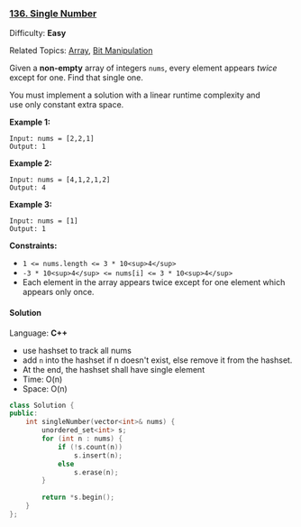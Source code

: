 ### [136\. Single Number](https://leetcode.com/problems/single-number/)

Difficulty: **Easy**

Related Topics: [Array](https://leetcode.com/tag/array/), [Bit Manipulation](https://leetcode.com/tag/bit-manipulation/)


Given a **non-empty** array of integers `nums`, every element appears _twice_ except for one. Find that single one.

You must implement a solution with a linear runtime complexity and use only constant extra space.

**Example 1:**

```
Input: nums = [2,2,1]
Output: 1
```

**Example 2:**

```
Input: nums = [4,1,2,1,2]
Output: 4
```

**Example 3:**

```
Input: nums = [1]
Output: 1
```

**Constraints:**

*   `1 <= nums.length <= 3 * 10<sup>4</sup>`
*   `-3 * 10<sup>4</sup> <= nums[i] <= 3 * 10<sup>4</sup>`
*   Each element in the array appears twice except for one element which appears only once.


#### Solution

Language: **C++**

* use hashset to track all nums
* add `n` into the hashset if n doesn't exist, else remove it from the hashset.
* At the end, the hashset shall have single element
* Time: O(n)
* Space: O(n)

```c++
class Solution {
public:
    int singleNumber(vector<int>& nums) {
        unordered_set<int> s;
        for (int n : nums) {            
            if (!s.count(n))
                s.insert(n);
            else
                s.erase(n);
        }
        
        return *s.begin();
    }
};
```